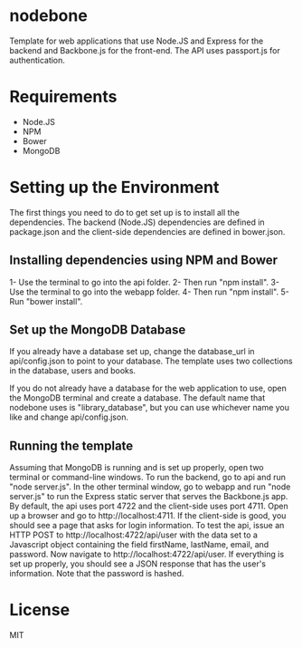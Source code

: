 nodebone
========

Template for web applications that use Node.JS and Express for the backend and Backbone.js for the front-end.
The API uses passport.js for authentication.

Requirements
============

* Node.JS
* NPM
* Bower
* MongoDB

Setting up the Environment
==========================
The first things you need to do to get set up is to install all the dependencies. The backend (Node.JS) dependencies are
defined in package.json and the client-side dependencies are defined in bower.json.

Installing dependencies using NPM and Bower
-------------------------------------------

1- Use the terminal to go into the api folder.
2- Then run "npm install".
3- Use the terminal to go into the webapp folder.
4- Then run "npm install".
5- Run "bower install".

Set up the MongoDB Database
---------------------------
If you already have a database set up, change the database_url in api/config.json to point to your database. The template
uses two collections in the database, users and books.

If you do not already have a database for the web application to use, open the MongoDB terminal and create a database.
The default name that nodebone uses is "library_database", but you can use whichever name you like and change
api/config.json.

Running the template
--------------------
Assuming that MongoDB is running and is set up properly, open two terminal or command-line windows. To run the backend, go to
api and run "node server.js". In the other terminal window, go to webapp and run "node server.js" to run the Express static
server that serves the Backbone.js app. By default, the api uses port 4722 and the client-side uses port 4711. Open up a
browser and go to http://localhost:4711. If the client-side is good, you should see a page that asks for login information.
To test the api, issue an HTTP POST to http://localhost:4722/api/user with the data set to a Javascript object containing the
field firstName, lastName, email, and password. Now navigate to http://localhost:4722/api/user. If everything is set up
properly, you should see a JSON response that has the user's information. Note that the password is hashed.

License
=======
MIT


